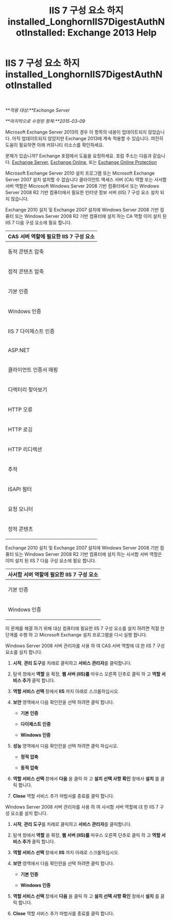 ﻿---
title: 'IIS 7 구성 요소 하지 installed_LonghornIIS7DigestAuthNotInstalled: Exchange 2013 Help'
TOCTitle: IIS 7 구성 요소 하지 installed_LonghornIIS7DigestAuthNotInstalled
ms:assetid: 5c0523d3-f1ba-4197-9c9f-715673dc1436
ms:mtpsurl: https://technet.microsoft.com/ko-kr/library/ms.exch.setupreadiness.longhorniis7digestauthnotinstalled(v=EXCHG.150)
ms:contentKeyID: 50483208
ms.date: 05/22/2018
mtps_version: v=EXCHG.150
ms.translationtype: MT
---

# IIS 7 구성 요소 하지 installed\_LonghornIIS7DigestAuthNotInstalled

 

_**적용 대상:**Exchange Server_

_**마지막으로 수정된 항목:**2015-03-09_

Microsoft Exchange Server 2013의 경우 이 항목의 내용이 업데이트되지 않았습니다. 아직 업데이트되지 않았지만 Exchange 2013에 계속 적용할 수 있습니다. 여전히 도움이 필요하면 아래 커뮤니티 리소스를 확인하세요.

문제가 있습니까? Exchange 포럼에서 도움을 요청하세요. 포럼 주소는 다음과 같습니다. [Exchange Server](https://go.microsoft.com/fwlink/p/?linkid=60612), [Exchange Online](https://go.microsoft.com/fwlink/p/?linkid=267542), 또는 [Exchange Online Protection](https://go.microsoft.com/fwlink/p/?linkid=285351)

Microsoft Exchange Server 2010 설치 프로그램 또는 Microsoft Exchange Server 2007 설치 설치할 수 없습니다 클라이언트 액세스 서버 (CA) 역할 또는 사서함 서버 역할은 Microsoft Windows Server 2008 기반 컴퓨터에서 또는 Windows Server 2008 R2 기반 컴퓨터에서 필요한 인터넷 정보 서버 (IIS) 7 구성 요소 설치 되지 않습니다.

Exchange 2010 설치 및 Exchange 2007 설치에 Windows Server 2008 기반 컴퓨터 또는 Windows Server 2008 R2 기반 컴퓨터에 설치 하는 CA 역할 이미 설치 된 IIS 7 다음 구성 요소에 필요 합니다.


<table>
<colgroup>
<col style="width: 100%" />
</colgroup>
<thead>
<tr class="header">
<th><strong>CAS 서버 역할에 필요한 IIS 7 구성 요소</strong></th>
</tr>
</thead>
<tbody>
<tr class="odd">
<td><p>동적 콘텐츠 압축</p></td>
</tr>
<tr class="even">
<td><p>정적 콘텐츠 압축</p></td>
</tr>
<tr class="odd">
<td><p>기본 인증</p></td>
</tr>
<tr class="even">
<td><p>Windows 인증</p></td>
</tr>
<tr class="odd">
<td><p>IIS 7 다이제스트 인증</p></td>
</tr>
<tr class="even">
<td><p>ASP.NET</p></td>
</tr>
<tr class="odd">
<td><p>클라이언트 인증서 매핑</p></td>
</tr>
<tr class="even">
<td><p>디렉터리 찾아보기</p></td>
</tr>
<tr class="odd">
<td><p>HTTP 오류</p></td>
</tr>
<tr class="even">
<td><p>HTTP 로깅</p></td>
</tr>
<tr class="odd">
<td><p>HTTP 리디렉션</p></td>
</tr>
<tr class="even">
<td><p>추적</p></td>
</tr>
<tr class="odd">
<td><p>ISAPI 필터</p></td>
</tr>
<tr class="even">
<td><p>요청 모니터</p></td>
</tr>
<tr class="odd">
<td><p>정적 콘텐츠</p></td>
</tr>
</tbody>
</table>


Exchange 2010 설치 및 Exchange 2007 설치에 Windows Server 2008 기반 컴퓨터 또는 Windows Server 2008 R2 기반 컴퓨터에 설치 하는 사서함 서버 역할은 이미 설치 된 IIS 7 다음 구성 요소에 필요 합니다.


<table>
<colgroup>
<col style="width: 100%" />
</colgroup>
<thead>
<tr class="header">
<th><strong>사서함 서버 역할에 필요한 IIS 7 구성 요소</strong></th>
</tr>
</thead>
<tbody>
<tr class="odd">
<td><p>기본 인증</p></td>
</tr>
<tr class="even">
<td><p>Windows 인증</p></td>
</tr>
</tbody>
</table>


이 문제를 해결 하기 위해 대상 컴퓨터에 필요한 IIS 7 구성 요소를 설치 하려면 적절 한 단계를 수행 하 고 Microsoft Exchange 설치 프로그램을 다시 실행 합니다.

Windows Server 2008 서버 관리자를 사용 하 여 CAS 서버 역할에 대 한 IIS 7 구성 요소를 설치 합니다.

1.  **시작**, **관리 도구**를 차례로 클릭하고 **서비스 관리자**를 클릭합니다.

2.  탐색 창에서 **역할** 을 확장, **웹 서버 (IIS)를** 마우스 오른쪽 단추로 클릭 하 고 **역할 서비스 추가** 클릭 합니다.

3.  **역할 서비스 선택** 창에서 **IIS** 까지 아래로 스크롤하십시오.

4.  **보안** 영역에서 다음 확인란을 선택 하려면 클릭 합니다.
    
      - **기본 인증**
    
      - **다이제스트 인증**
    
      - **Windows 인증**

5.  **성능** 영역에서 다음 확인란을 선택 하려면 클릭 하십시오.
    
      - **정적 압축**
    
      - **동적 압축**

6.  **역할 서비스 선택** 창에서 **다음** 을 클릭 하 고 **설치 선택 사항 확인** 창에서 **설치** 를 클릭 합니다.

7.  **Close** 역할 서비스 추가 마법사를 종료를 클릭 합니다.

Windows Server 2008 서버 관리자를 사용 하 여 사서함 서버 역할에 대 한 IIS 7 구성 요소를 설치 합니다.

1.  **시작**, **관리 도구**를 차례로 클릭하고 **서비스 관리자**를 클릭합니다.

2.  탐색 창에서 **역할** 을 확장, **웹 서버 (IIS)를** 마우스 오른쪽 단추로 클릭 하 고 **역할 서비스 추가** 클릭 합니다.

3.  **역할 서비스 선택** 창에서 **IIS** 까지 아래로 스크롤하십시오.

4.  **보안** 영역에서 다음 확인란을 선택 하려면 클릭 합니다.
    
      - **기본 인증**
    
      - **Windows 인증**

5.  **역할 서비스 선택** 창에서 **다음** 을 클릭 하 고 **설치 선택 사항 확인** 창에서 **설치** 를 클릭 합니다.

6.  **Close** 역할 서비스 추가 마법사를 종료를 클릭 합니다.

